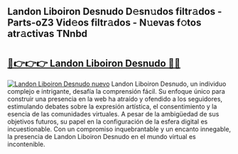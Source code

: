 ## Landon Liboiron Desnudo D𝚎sn𝚞dos filtr𝚊dos - Parts-oZ3 Vid𝚎os filtr𝚊dos - N𝚞evas f𝚘tos atr𝚊ctivas TNnbd

# <h2><a href="http://mb7oo3.tromn.icu/?c=Landon+Liboiron+Desnudo">🔗👉👉👉 Landon Liboiron Desnudo 🔗🔗</a></h2>

[![Landon Liboiron Desnudo nuevo](https://i.imgur.com/pEAQMta.gif)](http://mb7oo3.tromn.icu/?c=Landon+Liboiron+Desnudo)
Landon Liboiron Desnudo, un individuo complejo e intrigante, desafía la comprensión fácil. Su enfoque único para construir una presencia en la web ha atraído y ofendido a los seguidores, estimulando debates sobre la expresión artística, el consentimiento y la esencia de las comunidades virtuales. A pesar de la ambigüedad de sus objetivos futuros, su papel en la configuración de la esfera digital es incuestionable. Con un compromiso inquebrantable y un encanto innegable, la presencia de Landon Liboiron Desnudo en el mundo virtual es incontenible.
